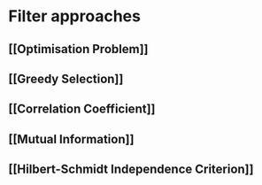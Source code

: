 # Filter approaches
## [[Optimisation Problem]]
## [[Greedy Selection]]
## [[Correlation Coefficient]]
## [[Mutual Information]]
## [[Hilbert-Schmidt Independence Criterion]]